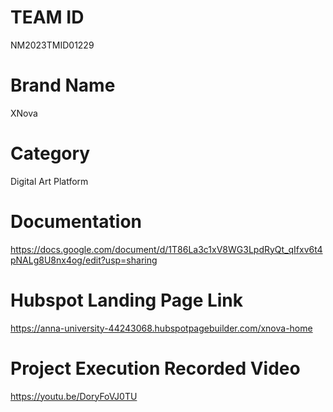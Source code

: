 # TEAM ID
NM2023TMID01229
# Brand Name
XNova
# Category
Digital Art Platform
# Documentation
https://docs.google.com/document/d/1T86La3c1xV8WG3LpdRyQt_qIfxv6t4pNALg8U8nx4og/edit?usp=sharing
# Hubspot Landing Page Link
https://anna-university-44243068.hubspotpagebuilder.com/xnova-home
# Project Execution Recorded Video
https://youtu.be/DoryFoVJ0TU
